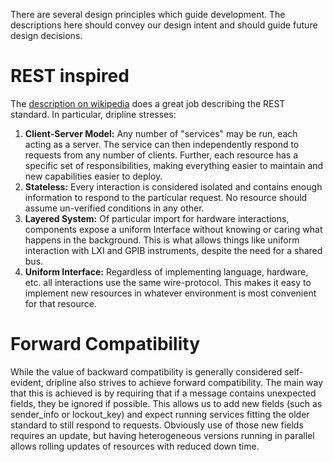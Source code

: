 There are several design principles which guide development. The descriptions here should convey our design intent and should guide future design decisions.

# REST inspired
The [description on wikipedia](http://en.wikipedia.org/wiki/Representational_state_transfer) does a great job describing the REST standard.
In particular, dripline stresses:

1. **Client-Server Model:** Any number of "services" may be run, each acting as a server. The service can then independently respond to requests from any number of clients. Further, each resource has a specific set of responsibilities, making everything easier to maintain and new capabilities easier to deploy.  
2. **Stateless:** Every interaction is considered isolated and contains enough information to respond to the particular request. No resource should assume un-verified conditions in any other.  
3. **Layered System:** Of particular import for hardware interactions, components expose a uniform Interface without knowing or caring what happens in the background. This is what allows things like uniform interaction with LXI and GPIB instruments, despite the need for a shared bus.  
4. **Uniform Interface:** Regardless of implementing language, hardware, etc. all interactions use the same wire-protocol. This makes it easy to implement new resources in whatever environment is most convenient for that resource.

# Forward Compatibility
While the value of backward compatibility is generally considered self-evident, dripline also strives to achieve forward compatibility. The main way that this is achieved is by requiring that if a message contains unexpected fields, they be ignored if possible. This allows us to add new fields (such as sender_info or lockout_key) and expect running services fitting the older standard to still respond to requests. Obviously use of those new fields requires an update, but having heterogeneous versions running in parallel allows rolling updates of resources with reduced down time.
